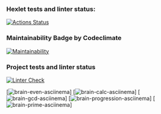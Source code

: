 ### Hexlet tests and linter status:
[![Actions Status](https://github.com/Sokolero/frontend-project-lvl1/workflows/hexlet-check/badge.svg)](https://github.com/Sokolero/frontend-project-lvl1/actions)

### Maintainability Badge by Codeclimate
[![Maintainability](https://api.codeclimate.com/v1/badges/a99a88d28ad37a79dbf6/maintainability)](https://codeclimate.com/github/codeclimate/codeclimate/maintainability)

### Project tests and linter status
[![Linter Check](https://github.com/Sokolero/frontend-project-lvl1/actions/workflows/build-check.yml/badge.svg?branch=master)](https://github.com/Sokolero/frontend-project-lvl1/actions/workflows/build-check.yml)

[![brain-even-asciinema](https://asciinema.org/a/FonVi2BOudSajMofDnQ1MAOvz)]
[![brain-calc-asciinema](https://asciinema.org/a/AuwifXZ3jU8CGpBUHvVSxqg9A)]
[![brain-gcd-asciinema](https://asciinema.org/a/bei0Pk3ONtcRoU1qvyTmXHsIi)]
[![brain-progression-asciinema](https://asciinema.org/a/EMQhweVgnraWf6z5g4fNvJBy0)]
[![brain-prime-asciinema](https://asciinema.org/a/rG4lgmmq1BIgDTyFcHDZvaunV)]
